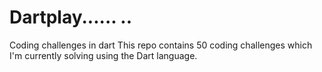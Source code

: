 # Dartplay......   ..
Coding challenges in dart
This repo contains 50 coding challenges which I'm currently solving using the Dart language.
